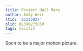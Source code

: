 ```yaml
---
title: Project Hail Mary
author: Andy Weir
ltid: '25215827'
olid: OL38627505M
tags: [scifi]
---
```


Soon to be a major motion picture.
